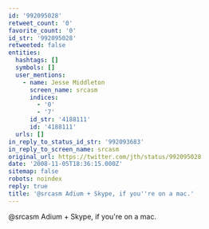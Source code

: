 ```yaml
---
id: '992095028'
retweet_count: '0'
favorite_count: '0'
id_str: '992095028'
retweeted: false
entities:
  hashtags: []
  symbols: []
  user_mentions:
    - name: Jesse Middleton
      screen_name: srcasm
      indices:
        - '0'
        - '7'
      id_str: '4188111'
      id: '4188111'
  urls: []
in_reply_to_status_id_str: '992093683'
in_reply_to_screen_name: srcasm
original_url: https://twitter.com/jth/status/992095028
date: '2008-11-05T18:36:15.000Z'
sitemap: false
robots: noindex
reply: true
title: '@srcasm Adium + Skype, if you''re on a mac.'
---
```


@srcasm Adium + Skype, if you're on a mac.